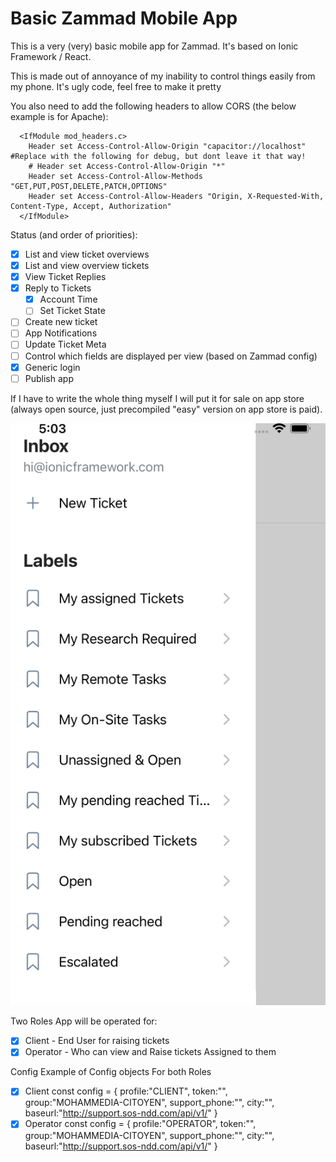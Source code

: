 # Basic Zammad Mobile App

This is a very (very) basic mobile app for Zammad.  It's based on Ionic Framework / React.

This is made out of annoyance of my inability to control things easily from my phone.  It's ugly code, feel free to make it pretty

You also need to add the following headers to allow CORS (the below example is for Apache):


```
  <IfModule mod_headers.c>
    Header set Access-Control-Allow-Origin "capacitor://localhost" #Replace with the following for debug, but dont leave it that way!
    # Header set Access-Control-Allow-Origin "*"
    Header set Access-Control-Allow-Methods "GET,PUT,POST,DELETE,PATCH,OPTIONS"
    Header set Access-Control-Allow-Headers "Origin, X-Requested-With, Content-Type, Accept, Authorization"
  </IfModule>
```

Status (and order of priorities):

- [X] List and view ticket overviews
- [X] List and view overview tickets
- [X] View Ticket Replies
- [X] Reply to Tickets
    - [X] Account Time
    - [ ] Set Ticket State
- [ ] Create new ticket
- [ ] App Notifications
- [ ] Update Ticket Meta
- [ ] Control which fields are displayed per view (based on Zammad config)
- [X] Generic login
- [ ] Publish app

If I have to write the whole thing myself I will put it for sale on app store (always open source, just precompiled "easy" version on app store is paid). 

![Screenshot](screenshot.png)

Two Roles App will be operated for:
- [X] Client - End User for raising tickets
- [X] Operator - Who can view and Raise tickets Assigned to them

Config Example of Config objects For both Roles
- [X] Client
const config = {
    profile:"CLIENT",
    token:"",
    group:"MOHAMMEDIA-CITOYEN",
    support_phone:"",
    city:"",
    baseurl:"http://support.sos-ndd.com/api/v1/"
}
- [X] Operator
const config = {
    profile:"OPERATOR",
    token:"",
    group:"MOHAMMEDIA-CITOYEN",
    support_phone:"",
    city:"",
    baseurl:"http://support.sos-ndd.com/api/v1/"
}